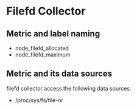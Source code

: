 # Filefd Collector

## Metric and label naming

* node_filefd_allocated
* node_filefd_maximum

## Metric and its data sources

filefd collector access the following data sources.

* /proc/sys/fs/file-nr

